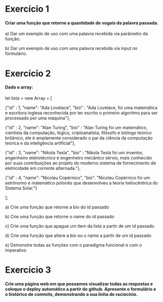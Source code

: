 # Exercício 1

#### Criar uma função que retorne a quantidade de vogais da palavra passada.

a) Dar um exemplo de uso com uma palavra recebida via parâmetro da função.

b) Dar um exemplo de uso com uma palavra recebida via input no formulário.


# Exercício 2

#### Dado o array:

let lista = new Array<Object> = [

{"id" : 1, "name": "Ada Lovelace", "bio" : "Ada Lovelace, foi uma matemática e escritora inglesa reconhecida por ter escrito o primeiro algoritmo para ser processado por uma máquina"},

{"id" : 2, "name": "Alan Turing", "bio" : "Alan Turing foi um matemático, cientista da computação, lógico, criptoanalista, filósofo e biólogo teórico britânico, ele é amplamente considerado o pai da ciência da computação teórica e da inteligência artificial"},

{"id" : 3, "name": "Nikola Tesla", "bio" : "Nikola Tesla foi um inventor, engenheiro eletrotécnico e engenheiro mecânico sérvio, mais conhecido por suas contribuições ao projeto do moderno sistema de fornecimento de eletricidade em corrente alternada."},

{"id" : 4, "name": "Nicolau Copérnico", "bio": "Nicolau Copérnico foi um astrônomo e matemático polonês que desenvolveu a teoria heliocêntrica do Sistema Solar."}

];

a) Crie uma função que retorne a bio do id passado

b) Crie uma função que retorne o name do id passado

c) Crie uma função que apague um item da lista a partir de um id passado

d) Crie uma função que altere a bio ou o name a partir de um id passado

e) Demonstre todas as funções com o paradigma funcional e com o imperativo

# Exercício 3

#### Crie uma página web em que possamos visualizar todas as respostas e coloque o deploy automático a partir do github. Apresente o formulário e o histórico de commits, demonstrando a sua linha de raciocínio.
